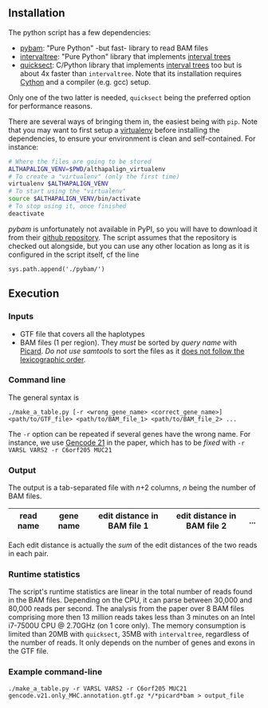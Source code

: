 
## Installation

The python script has a few dependencies:

* [pybam](https://github.com/JohnLonginotto/pybam): "Pure Python" -but
  fast- library to read BAM files
* [intervaltree](https://pypi.python.org/pypi/intervaltree): "Pure Python"
  library that implements [interval trees](https://en.wikipedia.org/wiki/Interval_tree)
* [quicksect](https://pypi.python.org/pypi/quicksect): C/Python library
  that implements [interval trees](https://en.wikipedia.org/wiki/Interval_tree)
  too but is about 4x faster than `intervaltree`. Note that its
  installation requires [Cython](https://pypi.python.org/pypi/Cython)
  and a compiler (e.g. gcc) setup.

Only one of the two latter is needed, `quicksect` being the preferred
option for performance reasons.

There are several ways of bringing them in, the easiest being with `pip`.
Note that you may want to first setup a [virtualenv](https://virtualenv.pypa.io)
before installing the dependencies, to ensure your environment is clean and
self-contained. For instance:

```sh
# Where the files are going to be stored
ALTHAPALIGN_VENV=$PWD/althapalign_virtualenv
# To create a "virtualenv" (only the first time)
virtualenv $ALTHAPALIGN_VENV
# To start using the "virtualenv"
source $ALTHAPALIGN_VENV/bin/activate
# To stop using it, once finished
deactivate
```

_pybam_ is unfortunately not available in PyPI, so you will have to
download it from their [github repository](https://github.com/JohnLonginotto/pybam).
The script assumes that the repository is checked out alongside, but
you can use any other location as long as it is configured in the script
itself, cf the line
```
sys.path.append('./pybam/')
```

## Execution

### Inputs

* GTF file that covers all the haplotypes
* BAM files (1 per region). They *must* be sorted by *query name* with
  [Picard](http://broadinstitute.github.io/picard/). *Do not use samtools*
  to sort the files as it [does not follow the lexicographic
  order](https://github.com/samtools/hts-specs/issues/5).

### Command line

The general syntax is

```
./make_a_table.py [-r <wrong_gene_name> <correct_gene_name>] <path/to/GTF_file> <path/to/BAM_file_1> <path/to/BAM_file_2> ...
```
The `-r` option can be repeated if several genes have the wrong name. For
instance, we use [Gencode
21](https://www.gencodegenes.org/releases/21.html) in the paper, which has
to be _fixed_ with `-r VARSL VARS2 -r C6orf205 MUC21`

### Output

The output is a tab-separated file with _n_+2 columns, _n_ being the number
of BAM files.

| read name | gene name | edit distance in BAM file 1 | edit distance in BAM file 2 | ... |
| --------- | --------- | --------------------------- | --------------------------- | --- |

Each edit distance is actually the _sum_ of the edit distances of the two
reads in each pair.

### Runtime statistics

The script's runtime statistics are linear in the total number of reads
found in the BAM files. Depending on the CPU, it can parse between 30,000
and 80,000 reads per second. The analysis from the paper over 8 BAM files
comprising more then 13 million reads takes less than 3 minutes on an Intel i7-7500U
CPU @ 2.70GHz (on 1 core only). The memory consumption is limited than 20MB
with `quicksect`, 35MB with `intervaltree`, regardless of the number of reads.
It only depends on the number of genes and exons in the GTF file.

### Example command-line

```
./make_a_table.py -r VARSL VARS2 -r C6orf205 MUC21 gencode.v21.only_MHC.annotation.gtf.gz */*picard*bam > output_file
```

